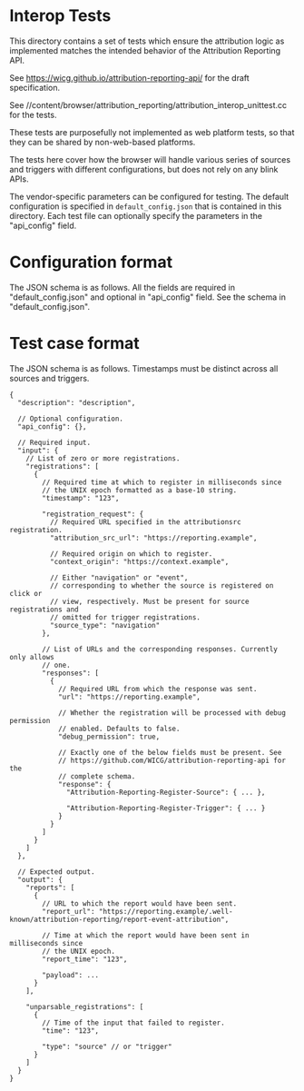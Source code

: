 # Interop Tests

This directory contains a set of tests which ensure the attribution logic as
implemented matches the intended behavior of the Attribution Reporting API.

See https://wicg.github.io/attribution-reporting-api/ for the draft specification.

See //content/browser/attribution_reporting/attribution_interop_unittest.cc
for the tests.

These tests are purposefully not implemented as web platform tests, so that
they can be shared by non-web-based platforms.

The tests here cover how the browser will handle various series of sources and
triggers with different configurations, but does not rely on any blink APIs.

The vendor-specific parameters can be configured for testing. The default
configuration is specified in `default_config.json` that is contained in this
directory. Each test file can optionally specify the parameters in the
"api_config" field.

# Configuration format

The JSON schema is as follows. All the fields are required in "default_config.json"
and optional in "api_config" field. See the schema in "default_config.json".

# Test case format

The JSON schema is as follows. Timestamps must be distinct across all sources
and triggers.

```jsonc
{
  "description": "description",

  // Optional configuration.
  "api_config": {},

  // Required input.
  "input": {
    // List of zero or more registrations.
    "registrations": [
      {
        // Required time at which to register in milliseconds since
        // the UNIX epoch formatted as a base-10 string.
        "timestamp": "123",

        "registration_request": {
          // Required URL specified in the attributionsrc registration.
          "attribution_src_url": "https://reporting.example",

          // Required origin on which to register.
          "context_origin": "https://context.example",

          // Either "navigation" or "event",
          // corresponding to whether the source is registered on click or
          // view, respectively. Must be present for source registrations and
          // omitted for trigger registrations.
          "source_type": "navigation"
        },

        // List of URLs and the corresponding responses. Currently only allows
        // one.
        "responses": [
          {
            // Required URL from which the response was sent.
            "url": "https://reporting.example",

            // Whether the registration will be processed with debug permission
            // enabled. Defaults to false.
            "debug_permission": true,

            // Exactly one of the below fields must be present. See
            // https://github.com/WICG/attribution-reporting-api for the
            // complete schema.
            "response": {
              "Attribution-Reporting-Register-Source": { ... },

              "Attribution-Reporting-Register-Trigger": { ... }
            }
          }
        ]
      }
    ]
  },

  // Expected output.
  "output": {
    "reports": [
      {
        // URL to which the report would have been sent.
        "report_url": "https://reporting.example/.well-known/attribution-reporting/report-event-attribution",

        // Time at which the report would have been sent in milliseconds since
        // the UNIX epoch.
        "report_time": "123",

        "payload": ...
      }
    ],

    "unparsable_registrations": [
      {
        // Time of the input that failed to register.
        "time": "123",

        "type": "source" // or "trigger"
      }
    ]
  }
}
```
